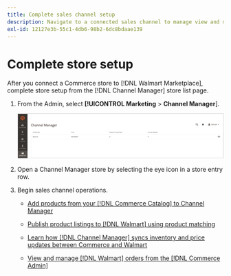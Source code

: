 ```yaml
---
title: Complete sales channel setup
description: Navigate to a connected sales channel to manage view and manage product listings, inventory and price updates, and track orders
exl-id: 12127e3b-55c1-4db6-98b2-6dc8bdaae139
---
```

# Complete store setup

After you connect a Commerce store to [!DNL Walmart Marketplace], complete store setup from the [!DNL Channel Manager] store list page.

1. From the Admin, select **[!UICONTROL Marketing** > **Channel Manager**].

   ![Manage Channel Manager Stores](assets/channel-manager-setup-first-store.png)

1. Open a Channel Manager store by selecting the eye icon in a store entry row.

1. Begin sales channel operations.

   - [Add products from your [!DNL Commerce Catalog] to Channel Manager](add-products-to-connected-channel.md)

   - [Publish product listings to [!DNL Walmart] using product matching](publish-listings-to-marketplace.md)

   - [Learn how [!DNL Channel Manager] syncs inventory and price updates between Commerce and Walmart](inventory-and-price-updates.md)

   - [View and manage [!DNL Walmart] orders from the [!DNL Commerce Admin]](manage-orders.md)
